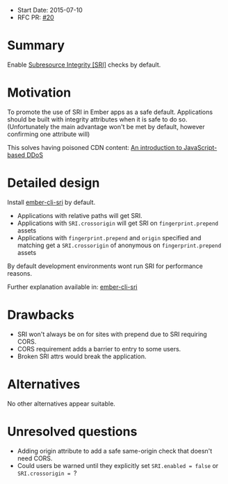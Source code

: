 - Start Date: 2015-07-10
- RFC PR: [#20](https://github.com/ember-cli/rfcs/pull/20)

# Summary

Enable [Subresource Integrity [SRI]](http://www.w3.org/TR/SRI/) checks by default.

# Motivation

To promote the use of SRI in Ember apps as a safe default. Applications should be built with integrity attributes when it is safe to do so. (Unfortunately the main advantage won't be met by default, however confirming one attribute will)

This solves having poisoned CDN content: [An introduction to JavaScript-based DDoS](https://blog.cloudflare.com/an-introduction-to-javascript-based-ddos/)


# Detailed design

Install [ember-cli-sri](https://www.npmjs.com/package/ember-cli-sri) by default.

- Applications with relative paths will get SRI.
- Applications with `SRI.crossorigin` will get SRI on `fingerprint.prepend` assets
- Applications with `fingerprint.prepend` and `origin` specified and matching get a `SRI.crossorigin` of anonymous on `fingerprint.prepend` assets

By default development environments wont run SRI for performance reasons.

Further explanation available in: [ember-cli-sri](https://www.npmjs.com/package/ember-cli-sri)

# Drawbacks

- SRI won't always be on for sites with prepend due to SRI requiring CORS.
- CORS requirement adds a barrier to entry to some users.
- Broken SRI attrs would break the application.

# Alternatives

No other alternatives appear suitable.

# Unresolved questions

- Adding origin attribute to add a safe same-origin check that doesn't need CORS.
- Could users be warned until they explicitly set `SRI.enabled = false` or `SRI.crossorigin = `?
